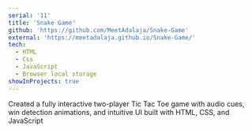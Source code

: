 ```yaml
---
serial: '11'
title: 'Snake Game'
github: 'https://github.com/MeetAdalaja/Snake-Game'
external: 'https://meetadalaja.github.io/Snake-Game/'
tech:
  - HTML
  - Css
  - JavaScript
  - Browser local storage
showInProjects: true
---
```


Created a fully interactive two-player Tic Tac Toe game with audio cues, win detection animations, and intuitive UI built with HTML, CSS, and JavaScript
